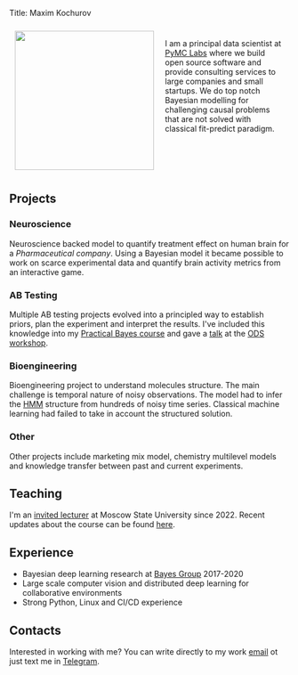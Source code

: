 Title: Maxim Kochurov
<style>
.row::after {
  content: "";
  clear: both;
  display: table;
}

.column {
  float: fill;
  padding: 10px;
}
.image {
  float: left;
  padding: 10px;
}
</style>
<div class="row">
<div class="image">
<image src=/images/profile_photo.png width=250px>
</div>
<div class="column">
<p> I am a principal data scientist at <a href=https://pymc-labs.io>PyMC Labs</a> where we build open source software and provide consulting services to large companies and small startups. We do top notch Bayesian modelling for challenging causal problems that are not solved with classical fit-predict paradigm.
</div>
</div>

## Projects

### Neuroscience
Neuroscience backed model to quantify treatment effect on human brain for a *Pharmaceutical company*. Using a Bayesian model it became possible to work on scarce experimental data and quantify brain activity metrics from an interactive game.

### AB Testing
Multiple AB testing projects evolved into a principled way to establish priors, plan the experiment and interpret the results. I've included this knowledge into my [Practical Bayes course](/tag/practical-bayes.html) and gave a [talk](/latex/beamer/talks/ods-ab-testing-17-12-2022/ods-ab-testing-17-12-2022.pdf) at the [ODS workshop](https://ods.ai/events/data-elka-2022).

### Bioengineering
Bioengineering project to understand molecules structure. The main challenge is temporal nature of noisy observations. The model had to infer the [HMM](https://en.wikipedia.org/wiki/Hidden_Markov_model) structure from hundreds of noisy time series. Classical machine learning had failed to take in account the structured solution.

### Other
Other projects include marketing mix model, chemistry multilevel models and knowledge transfer between past and current experiments.


## Teaching

I'm an [invited lecturer](https://www.econ.msu.ru/students/mag/curricula/eco/andan/news/News.20220802192752_5070/) at Moscow State University since 2022. Recent updates about the course can be found [here](/tag/practical-bayes.html).

## Experience
* Bayesian deep learning research at [Bayes Group](https://bayesgroup.ru/) 2017-2020
* Large scale computer vision and distributed deep learning for collaborative environments
* Strong Python, Linux and CI/CD experience

## Contacts
Interested in working with me? You can write directly to my work [email](mailto:max.kochurov@pymc-labs.io) ot just text me in [Telegram](https://t.me/ferres).